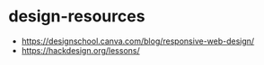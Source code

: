 # design-resources

- https://designschool.canva.com/blog/responsive-web-design/
- https://hackdesign.org/lessons/
